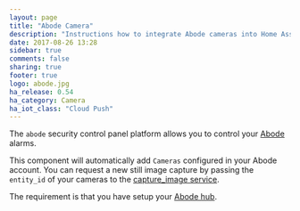 ```yaml
---
layout: page
title: "Abode Camera"
description: "Instructions how to integrate Abode cameras into Home Assistant."
date: 2017-08-26 13:28
sidebar: true
comments: false
sharing: true
footer: true
logo: abode.jpg
ha_release: 0.54
ha_category: Camera
ha_iot_class: "Cloud Push"
---
```


The `abode` security control panel platform allows you to control your [Abode](https://goabode.com/) alarms.

This component will automatically add `Cameras` configured in your Abode account. You can request a new still image capture by passing the `entity_id` of your cameras to the [capture_image service](/components/abode/#capture_image).

The requirement is that you have setup your [Abode hub](/components/abode/).
